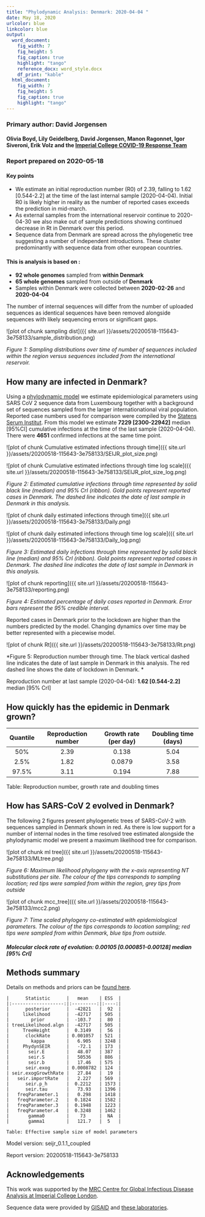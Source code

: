 ```yaml
---
title: "Phylodynamic Analysis: Denmark: 2020-04-04 "
date: May 18, 2020
urlcolor: blue
linkcolor: blue
output:
  word_document:
    fig_width: 7
    fig_height: 5
    fig_caption: true
    highlight: "tango"
    reference_docx: word_style.docx
    df_print: "kable"
  html_document:
    fig_width: 7
    fig_height: 5
    fig_caption: true
    highlight: "tango"
---
```










### Primary author: David Jorgensen

#### Olivia Boyd, Lily Geidelberg, David Jorgensen, Manon Ragonnet, Igor Siveroni, Erik Volz and the [Imperial College COVID-19 Response Team](http://sarscov2phylodynamics.org/about/)

### Report prepared on 2020-05-18

#### Key points
* We estimate an initial reproduction number (R0) of 2.39, falling to 1.62 [0.544-2.2] at the time of the last internal sample (2020-04-04). Initial R0 is likely higher in reality as the number of reported cases exceeds the prediction in mid-march.
* As external samples from the international reservoir continue to 2020-04-30 we also make out of sample predictions showing continued decrease in Rt in Denmark over this period.
* Sequence data from Denmark are spread across the phylogenetic tree suggesting a number of independent introductions. These cluster predominantly with sequence data from other european countries.


#### This is analysis is based on : 
  
* **92 whole genomes** sampled from **within Denmark**
* **65 whole genomes** sampled from outside of **Denmark**
* Samples within Denmark were collected between **2020-02-26** and **2020-04-04**

The number of internal sequences will differ from the number of uploaded sequences as identical sequences have been removed alongside sequences with likely sequencing errors or significant gaps.

![plot of chunk sampling dist]({{ site.url }}/assets/20200518-115643-3e758133/sample_distribution.png)

*Figure 1: Sampling distributions over time of number of sequences included within the region versus sequences included from the international reservoir.*


## How many are infected in Denmark?

Using a [phylodynamic model](http://whoinfectedwhom.org/gisaid_cov2020_acknowledgement_table.xls) we estimate epidemiological parameters using SARS CoV 2 sequence data from Luxembourg together with a background set of sequences sampled from the larger internationational viral population. Reported case numbers used for comparison were compiled by the [Statens Serum Institut](https://en.ssi.dk/). From this model we estimate **7229 [2300-22942]** median [95%CI] cumulative infections at the time of the last sample (2020-04-04). There were **4651** confirmed infections at the same time point.




![plot of chunk Cumulative estimated infections through time]({{ site.url }}/assets/20200518-115643-3e758133/SEIJR_plot_size.png)


![plot of chunk Cumulative estimated infections through time log scale]({{ site.url }}/assets/20200518-115643-3e758133/SEIJR_plot_size_log.png)


*Figure 2: Estimated cumulative infections through time represented by solid black line (median) and 95% CrI (ribbon). Gold points represent reported cases in Denmark. The dashed line indicates the date of last sample in Denmark in this analysis.*



![plot of chunk daily estimated infections through time]({{ site.url }}/assets/20200518-115643-3e758133/Daily.png)


![plot of chunk daily estimated infections through time log scale]({{ site.url }}/assets/20200518-115643-3e758133/Daily_log.png)


*Figure 3: Estimated daily  infections through time represented by solid black line (median) and 95% CrI (ribbon). Gold points represent reported cases in Denmark. The dashed line indicates the date of last sample in Denmark in this analysis.*


![plot of chunk reporting]({{ site.url }}/assets/20200518-115643-3e758133/reporting.png)

*Figure 4: Estimated percentage of daily cases reported in Denmark. Error bars represent the 95% credible interval.*

Reported cases in Denmark prior to the lockdown are higher than the numbers predicted by the model. Changing dynamics over time may be better represented with a piecewise model.

![plot of chunk Rt]({{ site.url }}/assets/20200518-115643-3e758133/Rt.png)

*Figure 5: Reproduction number through time. The black vertical dashed line indicates the date of last sample in Denmark in this analysis. The red dashed line shows the date of lockdown in Denmark. *

Reproduction number at last sample (2020-04-04): **1.62 [0.544-2.2]** median [95% CrI]


## How quickly has the epidemic in Denmark grown?


| Quantile | Reproduction number | Growth rate (per day) | Doubling time (days) |
|:--------:|:-------------------:|:---------------------:|:--------------------:|
|   50%    |        2.39         |         0.138         |         5.04         |
|   2.5%   |        1.82         |        0.0879         |         3.58         |
|  97.5%   |        3.11         |         0.194         |         7.88         |

Table: Reproduction number, growth rate and doubling times




## How has SARS-CoV 2 evolved in Denmark?
The following 2 figures present phylogenetic trees of SARS-CoV-2 with sequences sampled in Denmark shown in red. As there is low support for a number of internal nodes in the time resolved tree estimated alongside the phylodynamic model we present a maximum likelihood tree for comparison.

![plot of chunk ml tree]({{ site.url }}/assets/20200518-115643-3e758133/MLtree.png)

*Figure 6: Maximum likelihood phylogeny with the x-axis representing NT substitutions per site. The colour of the tips corresponds to sampling location; red tips were sampled from within the region, grey tips from outside*



![plot of chunk mcc_tree]({{ site.url }}/assets/20200518-115643-3e758133/mcc2.png)

*Figure 7: Time scaled phylogeny co-estimated with epidemiological parameters. The colour of the tips corresponds to location sampling; red tips were sampled from within Denmark, blue tips from outside.*




##### Molecular clock rate of evolution: **0.00105 [0.000851-0.00128]** median [95% CrI]  


## Methods summary



Details on methods and priors can be [found here](http://whoinfectedwhom.org/seijr0.1.0_methods.pdf).





```
|      Statistic      |   mean    | ESS  |
|:-------------------:|:---------:|:----:|
|      posterior      |  -42821   |  92  |
|     likelihood      |  -42717   | 505  |
|        prior        |  -103.7   |  80  |
| treeLikelihood.algn |  -42717   | 505  |
|     TreeHeight      |  0.3149   |  56  |
|      clockRate      | 0.001057  | 521  |
|        kappa        |   6.905   | 3248 |
|     PhydynSEIR      |   -72.1   | 173  |
|       seir.E        |   48.07   | 387  |
|       seir.S        |   50536   | 886  |
|       seir.b        |   17.46   | 575  |
|      seir.exog      | 0.0008782 | 124  |
| seir.exogGrowthRate |   27.84   |  19  |
|   seir.importRate   |   2.227   | 569  |
|      seir.p_h       |  0.2212   | 1573 |
|      seir.tau       |   73.93   | 1396 |
|   freqParameter.1   |   0.298   | 1418 |
|   freqParameter.2   |  0.1824   | 1582 |
|   freqParameter.3   |  0.1948   | 1223 |
|   freqParameter.4   |  0.3248   | 1462 |
|       gamma0        |    73     |  NA  |
|       gamma1        |   121.7   |  5   |

Table: Effective sample size of model parameters
```



Model version: seijr_0.1.1_coupled

Report version: 20200518-115643-3e758133


## Acknowledgements

This work was supported by the [MRC Centre for Global Infectious Disease Analysis at Imperial College London](https://www.imperial.ac.uk/mrc-global-infectious-disease-analysis).

Sequence data were provided by [GISAID](http://www.epicov.org) and [these laboratories](http://whoinfectedwhom.org/gisaid_cov2020_acknowledgement_table.xls).


